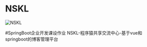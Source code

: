 # NSKL
![NSKL](https://github.com/xiyuliu509/NSKL/assets/118703788/af24a402-b4db-4797-8b9a-a4ec08378e8a)

#SpringBoot企业开发课设作业
NSKL-程序猿共享交流中心-基于vue和springboot的博客管理平台

